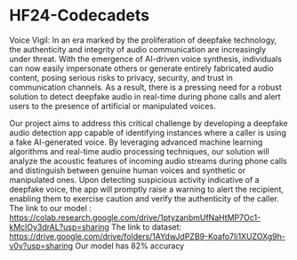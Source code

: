 # HF24-Codecadets

Voice Vigil: In an era marked by the proliferation of deepfake technology, the authenticity and integrity of audio communication are increasingly under threat. With the emergence of AI-driven voice synthesis, individuals can now easily impersonate others or generate entirely fabricated audio content, posing serious risks to privacy, security, and trust in communication channels. As a result, there is a pressing need for a robust solution to detect deepfake audio in real-time during phone calls and alert users to the presence of artificial or manipulated voices.

Our project aims to address this critical challenge by developing a deepfake audio detection app capable of identifying instances where a caller is using a fake AI-generated voice. By leveraging advanced machine learning algorithms and real-time audio processing techniques, our solution will analyze the acoustic features of incoming audio streams during phone calls and distinguish between genuine human voices and synthetic or manipulated ones. Upon detecting suspicious activity indicative of a deepfake voice, the app will promptly raise a warning to alert the recipient, enabling them to exercise caution and verify the authenticity of the caller.
The link to our model : https://colab.research.google.com/drive/1ptyzanbmUfNaHtMP7Oc1-kMclOy3drAL?usp=sharing
The link to dataset: https://drive.google.com/drive/folders/1AYdwJdPZB9-Koafo7Ii1XUZOXg9h-v0y?usp=sharing
Our model has 82% accuracy
